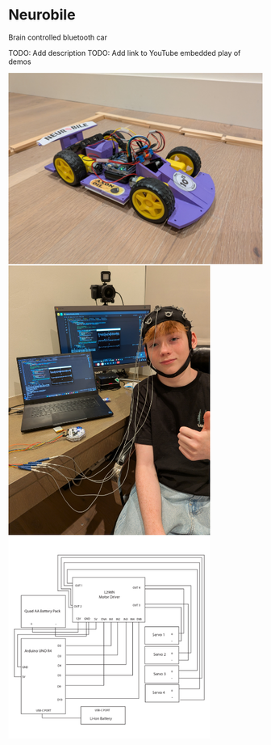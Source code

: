 # Neurobile
Brain controlled bluetooth car

TODO: Add description
TODO: Add link to YouTube embedded play of demos

<img src="https://github.com/joshuajamesburke/Neurobile/blob/main/car1.jpg" width=800/>
<img src="https://github.com/joshuajamesburke/Neurobile/blob/main/josh.jpg" width=400/>
<img src="https://github.com/joshuajamesburke/Neurobile/blob/main/Circut.png" width=400/>

